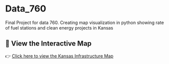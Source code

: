 # Data_760
Final Project for data 760. Creating map visualization in python showing rate of fuel stations and clean energy projects in Kansas

## 🔗 View the Interactive Map

👉 [Click here to view the Kansas Infrastructure Map](https://cdare24.github.io/Data_760/)
